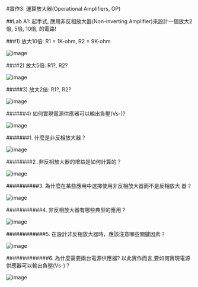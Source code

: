 
#實作3: 運算放大器(Operational Amplifiers, OP)   

##Lab A1: 起手式, 應用非反相放大器(Non-inverting Amplifier)來設計一個放大2倍, 5倍, 10倍, 的電路!   

###1) 放大10倍: R1 = 1K-ohm, R2 = 9K-ohm  

![image](https://github.com/Tobyssss/Toby/assets/162283633/c479737b-3f21-4aed-a8d7-9ed6eaeed433)

####2) 放大5倍: R1?, R2? 

![image](https://github.com/Tobyssss/Toby/assets/162283633/888b57cb-d59a-4d79-aaf8-054d00e1d2f8)

#####3) 放大2倍: R1?, R2? 

![image](https://github.com/Tobyssss/Toby/assets/162283633/61a8cadd-fb58-44fb-afad-2a1e6f576c41)

######4) 如何實現電源供應器可以輸出負壓(Vs-)? 

![image](https://github.com/Tobyssss/Toby/assets/162283633/80401eb5-d26f-4e24-af61-a847e4d31b17)

#######1. 什麼是非反相放大器？

![image](https://github.com/Tobyssss/Toby/assets/162283633/2a7d09ad-9124-43bd-833b-421fe71ddd0a)

########2 .非反相放大器的增益是如何計算的？

![image](https://github.com/Tobyssss/Toby/assets/162283633/22614914-ebe5-4b9a-bd74-4d2b197a27a8)

##########3. 為什麼在某些應用中選擇使用非反相放大器而不是反相放大 器？  

![image](https://github.com/Tobyssss/Toby/assets/162283633/50668bac-cabd-4444-8acb-7a5f0123af33)

###########4. 非反相放大器有哪些典型的應用？  

![image](https://github.com/Tobyssss/Toby/assets/162283633/667348d3-32bb-45e7-a2e2-ca7a718f3637)

############5. 在設計非反相放大器時，應該注意哪些關鍵因素？   

![image](https://github.com/Tobyssss/Toby/assets/162283633/af289b29-8970-4df5-86f1-42f5ecdd5a4c)

#############6. 為什麼需要兩台電源供應器? 以此實作而言,要如何實現電源供應器可以輸出負壓(Vs-)？

![image](https://github.com/Tobyssss/Toby/assets/162283633/f6bfceb2-2d9f-4ae6-bfc9-d03d378b5635)
